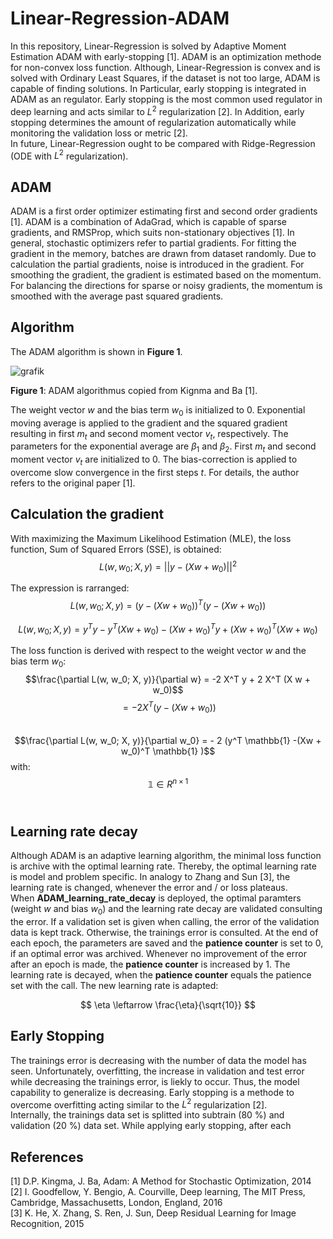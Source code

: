 # Linear-Regression-ADAM
In this repository, Linear-Regression is solved by Adaptive Moment Estimation ADAM with early-stopping [1]. 
ADAM is an optimization methode for non-convex loss function. 
Although, Linear-Regression is convex and is solved with Ordinary Least Squares, if the dataset is not too large, ADAM is capable of finding solutions. 
In Particular, early stopping is integrated in ADAM as an regulator. 
Early stopping is the most common used regulator in deep learning and acts similar to $L^2$ regularization [2].
In Addition, early stopping determines the amount of regularization automatically while monitoring the validation loss or metric [2].\
In future, Linear-Regression ought to be compared with Ridge-Regression (ODE with $L^2$ regularization).

## ADAM
ADAM is a first order optimizer estimating first and second order gradients [1]. 
ADAM is a combination of AdaGrad, which is capable of sparse gradients, and RMSProp, which suits non-stationary objectives [1]. 
In general, stochastic optimizers refer to partial gradients.
For fitting the gradient in the memory, batches are drawn from dataset randomly.
Due to calculation the partial gradients, noise is introduced in the gradient.
For smoothing the gradient, the gradient is estimated based on the momentum.
For balancing the directions for sparse or noisy gradients, the momentum is smoothed with the average past squared gradients.

## Algorithm
The ADAM algorithm is shown in **Figure 1**.

![grafik](https://user-images.githubusercontent.com/107933496/178591917-e638d6eb-db14-44fd-9b6d-8bdc5c681a57.png)

**Figure 1**: ADAM algorithmus copied from Kignma and Ba [1].

The weight vector $w$ and the bias term $w_0$ is initialized to 0. 
Exponential moving average is applied to the gradient and the squared gradient resulting in first $m_t$ and second moment vector $v_t$, respectively.
The parameters for the exponential average are $\beta_1$ and $\beta_2$.
First $m_t$ and second moment vector $v_t$ are initialized to 0.
The bias-correction is applied to overcome slow convergence in the first steps $t$.
For details, the author refers to the original paper [1].

## Calculation the gradient
With maximizing the Maximum Likelihood Estimation (MLE), the loss function, Sum of Squared Errors (SSE), is obtained:
$$L(w, w_0; X, y) = ||y - (Xw + w_0)||^2 $$

The expression is rarranged:
$$L(w, w_0; X, y) = (y - (Xw + w_0))^T   (y - (Xw + w_0))$$

$$L(w, w_0; X, y) = y^Ty - y^T(Xw + w_0) - (Xw + w_0)^T y + (Xw + w_0)^T  (Xw + w_0)$$

The loss function is derived with respect to the weight vector $w$ and the bias term $w_0$:
$$\frac{\partial L(w, w_0; X, y)}{\partial w} = -2 X^T y + 2 X^T (X w + w_0)$$
$$ = -2 X^T (y - (X w + w_0))$$
<br>
$$\frac{\partial L(w, w_0; X, y)}{\partial w_0} = - 2 (y^T \mathbb{1} -(Xw + w_0)^T \mathbb{1} )$$
with: $$\mathbb{1} \in R^{n\times1}$$
<br>

## Learning rate decay
Although ADAM is an adaptive learning algorithm, the minimal loss function is archive with the optimal learning rate.
Thereby, the optimal learning rate is model and problem specific. 
In analogy to Zhang and Sun [3], the learning rate is changed, whenever the error and / or loss plateaus.\
When **ADAM_learning_rate_decay** is deployed, the optimal paramters (weight $w$ and bias $w_0$) and the learning rate decay are validated consulting the error. 
If a validation set is given when calling, the error of the validation data is kept track.
Otherwise, the trainings error is consulted. 
At the end of each epoch, the parameters are saved and the **patience counter** is set to 0, if an optimal error was archived.
Whenever no improvement of the error after an epoch is made, the **patience counter** is increased by 1.
The learning rate is decayed, when the **patience counter** equals the patience set with the call.
The new learning rate is adapted:

$$
\eta \leftarrow \frac{\eta}{\sqrt{10}}
$$



## Early Stopping
The trainings error is decreasing with the number of data the model has seen.
Unfortunately, overfitting, the increase in validation and test error while decreasing the trainings error, is liekly to occur.
Thus, the model capability to generalize is decreasing.
Early stopping is a methode to overcome overfitting acting similar to the $L^2$ regularization [2].\
Internally, the trainings data set is splitted into subtrain (80 %) and validation (20 %) data set.
While applying early stopping, after each 



## References
[1] D.P. Kingma, J. Ba, Adam: A Method for Stochastic Optimization, 2014\
[2] I. Goodfellow, Y. Bengio, A. Courville, Deep learning, The MIT Press, Cambridge, Massachusetts, London, England, 2016\
[3] K. He, X. Zhang, S. Ren, J. Sun, Deep Residual Learning for Image Recognition, 2015
